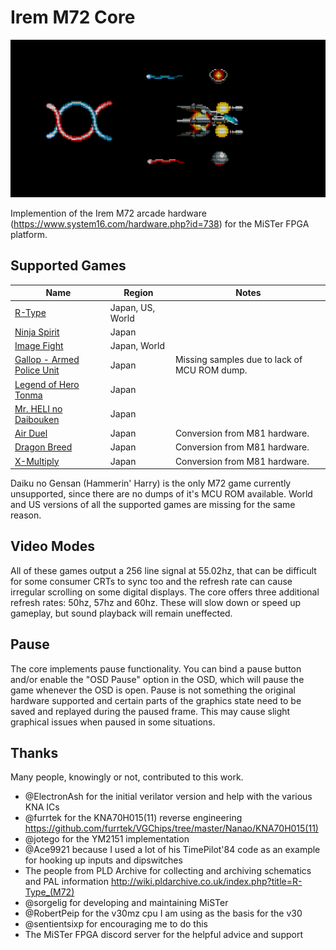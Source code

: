 # Irem M72 Core

![](docs/header_small.png)

Implemention of the Irem M72 arcade hardware (https://www.system16.com/hardware.php?id=738) for the MiSTer FPGA platform.

## Supported Games

|Name|Region|Notes|
|---|---|---|
|[R-Type](https://en.wikipedia.org/wiki/R-Type)|Japan, US, World||
|[Ninja Spirit](https://en.wikipedia.org/wiki/Ninja_Spirit)|Japan||
|[Image Fight](https://en.wikipedia.org/wiki/Image_Fight)|Japan, World||
|[Gallop - Armed Police Unit](https://en.wikipedia.org/wiki/Armed_Police_Unit_Gallop)|Japan|Missing samples due to lack of MCU ROM dump.|
|[Legend of Hero Tonma](https://en.wikipedia.org/wiki/Legend_of_Hero_Tonma)|Japan||
|[Mr. HELI no Daibouken](https://en.wikipedia.org/wiki/Mr._Heli)|Japan||
|[Air Duel](https://en.wikipedia.org/wiki/Air_Duel)|Japan|Conversion from M81 hardware.|
|[Dragon Breed](https://en.wikipedia.org/wiki/Dragon_Breed)|Japan|Conversion from M81 hardware.|
|[X-Multiply](https://en.wikipedia.org/wiki/X_Multiply)|Japan|Conversion from M81 hardware.|


Daiku no Gensan (Hammerin' Harry) is the only M72 game currently unsupported, since there are no dumps of it's MCU ROM available. World and US versions of all the supported games are missing for the same reason.

## Video Modes
All of these games output a 256 line signal at 55.02hz, that can be difficult for some consumer CRTs to sync too and the refresh rate can cause irregular scrolling on some digital displays. The core offers three additional refresh rates: 50hz, 57hz and 60hz. These will slow down or speed up gameplay, but sound playback will remain uneffected.

## Pause
The core implements pause functionality. You can bind a pause button and/or enable the "OSD Pause" option in the OSD, which will pause the game whenever the OSD is open. Pause is not something the original hardware supported and certain parts of the graphics state need to be saved and replayed during the paused frame. This may cause slight graphical issues when paused in some situations.

## Thanks
Many people, knowingly or not, contributed to this work.
- @ElectronAsh for the initial verilator version and help with the various KNA ICs
- @furrtek for the KNA70H015(11) reverse engineering https://github.com/furrtek/VGChips/tree/master/Nanao/KNA70H015(11)
- @jotego for the YM2151 implementation
- @Ace9921 because I used a lot of his TimePilot'84 code as an example for hooking up inputs and dipswitches
- The people from PLD Archive for collecting and archiving schematics and PAL information http://wiki.pldarchive.co.uk/index.php?title=R-Type_(M72)
- @sorgelig for developing and maintaining MiSTer
- @RobertPeip for the v30mz cpu I am using as the basis for the v30
- @sentientsixp for encouraging me to do this
- The MiSTer FPGA discord server for the helpful advice and support


